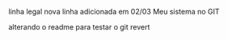 linha legal
nova linha adicionada em 02/03
Meu sistema no GIT

alterando o readme para testar o git revert